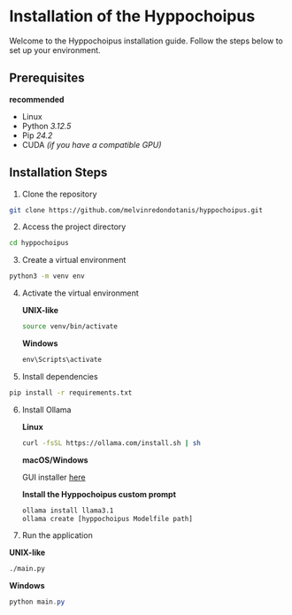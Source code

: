 # Installation of the Hyppochoipus

Welcome to the Hyppochoipus installation guide. Follow the steps below to set up your environment.

## Prerequisites

**recommended**

- Linux
- Python *3.12.5*
- Pip *24.2*
- CUDA *(if you have a compatible GPU)*

## Installation Steps

1. Clone the repository

```bash
git clone https://github.com/melvinredondotanis/hyppochoipus.git
```

2. Access the project directory

```bash
cd hyppochoipus
```

3. Create a virtual environment

```bash
python3 -m venv env
```

4. Activate the virtual environment

    **UNIX-like**

    ```bash
    source venv/bin/activate
    ```

    **Windows**

    ```powershell
    env\Scripts\activate
    ```

5. Install dependencies

```bash
pip install -r requirements.txt
```

6. Install Ollama

    **Linux**

    ```bash
    curl -fsSL https://ollama.com/install.sh | sh
    ```

    **macOS/Windows**

    GUI installer [here](https://ollama.com/download)
    
    **Install the Hyppochoipus custom prompt**

    ```bash
    ollama install llama3.1
    ollama create [hyppochoipus Modelfile path]
    ```

7. Run the application

**UNIX-like**

```bash
./main.py
```

**Windows**

```powershell
python main.py
```

